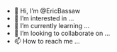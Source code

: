 - 👋 Hi, I’m @EricBassaw
- 👀 I’m interested in ...
- 🌱 I’m currently learning ...
- 💞️ I’m looking to collaborate on ...
- 📫 How to reach me ...

<!---
EricBassaw/EricBassaw is a ✨ special ✨ repository because its `README.md` (this file) appears on your GitHub profile.
You can click the Preview link to take a look at your changes.
--->
